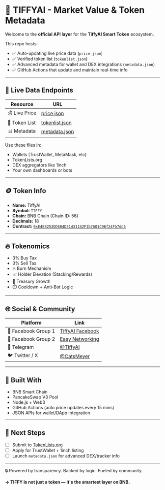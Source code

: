 # 🧠 TIFFYAI - Market Value & Token Metadata

Welcome to the **official API layer** for the **TiffyAI Smart Token** ecosystem.

This repo hosts:
- ✅ Auto-updating live price data (`price.json`)
- ✅ Verified token list (`tokenlist.json`)
- ✅ Advanced metadata for wallet and DEX integrations (`metadata.json`)
- ✅ GitHub Actions that update and maintain real-time info

---

## 📡 Live Data Endpoints

| Resource        | URL                                                                 |
|----------------|----------------------------------------------------------------------|
| 💰 Live Price   | [price.json](https://tiffyai.github.io/TIFFY-Market-Value/price.json) |
| 🧾 Token List   | [tokenlist.json](https://tiffyai.github.io/TIFFY-Market-Value/tokenlist.json) |
| 📊 Metadata     | [metadata.json](https://tiffyai.github.io/TIFFY-Market-Value/metadata.json) |

Use these files in:
- Wallets (TrustWallet, MetaMask, etc)
- TokenLists.org
- DEX aggregators like 1inch
- Your own dashboards or bots

---

## 🪙 Token Info

- **Name:** TiffyAI
- **Symbol:** `TIFFY`
- **Chain:** BNB Chain (Chain ID: 56)
- **Decimals:** 18  
- **Contract:** [`0xE488253DD6B4D31431142F1b7601C96f24Fb7dd5`](https://bscscan.com/token/0xE488253DD6B4D31431142F1b7601C96f24Fb7dd5)

---

## 🔥 Tokenomics

- 3% Buy Tax  
- 3% Sell Tax  
- 🔥 Burn Mechanism  
- 📈 Holder Elevation (Stacking/Rewards)  
- 💼 Treasury Growth  
- ⏱️ Cooldown + Anti-Bot Logic

---

## 🌐 Social & Community

| Platform         | Link                                                                 |
|------------------|----------------------------------------------------------------------|
| 📘 Facebook Group 1 | [TiffyAI Facebook](https://facebook.com/groups/TiffyAI/)           |
| 📘 Facebook Group 2 | [Easy Networking](https://facebook.com/groups/easynetworking/)     |
| 📢 Telegram        | [@TiffyAI](https://t.me/TiffyAI)                                    |
| 🐦 Twitter / X     | [@CatsMeyer](https://x.com/CatsMeyer?t=8vkytk0WQczThio73Ztshg&s=09) |

---

## 💎 Built With

- BNB Smart Chain
- PancakeSwap V3 Pool
- Node.js + Web3
- GitHub Actions (auto price updates every 15 mins)
- JSON APIs for wallet/DApp integration

---

## 🚀 Next Steps

- [ ] Submit to [TokenLists.org](https://tokenlists.org)
- [ ] Apply for TrustWallet + 1inch listing
- [ ] Launch `metadata.json` for advanced DEX/tracker info

---

🔒 Powered by transparency. Backed by logic. Fueled by community.

**→ TIFFY is not just a token — it's the smartest layer on BNB.**

